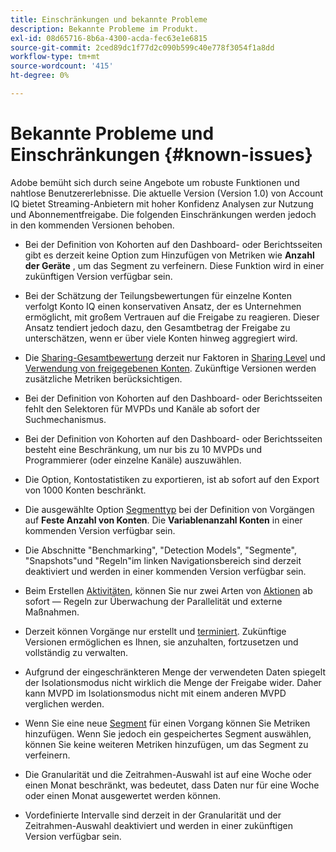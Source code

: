```yaml
---
title: Einschränkungen und bekannte Probleme
description: Bekannte Probleme im Produkt.
exl-id: 08d65716-8b6a-4300-acda-fec63e1e6815
source-git-commit: 2ced89dc1f77d2c090b599c40e778f3054f1a8dd
workflow-type: tm+mt
source-wordcount: '415'
ht-degree: 0%

---
```


# Bekannte Probleme und Einschränkungen {#known-issues}

Adobe bemüht sich durch seine Angebote um robuste Funktionen und nahtlose Benutzererlebnisse. Die aktuelle Version (Version 1.0) von Account IQ bietet Streaming-Anbietern mit hoher Konfidenz Analysen zur Nutzung und Abonnementfreigabe. Die folgenden Einschränkungen werden jedoch in den kommenden Versionen behoben.

* Bei der Definition von Kohorten auf den Dashboard- oder Berichtsseiten gibt es derzeit keine Option zum Hinzufügen von Metriken wie **Anzahl der Geräte** , um das Segment zu verfeinern. Diese Funktion wird in einer zukünftigen Version verfügbar sein.

* Bei der Schätzung der Teilungsbewertungen für einzelne Konten verfolgt Konto IQ einen konservativen Ansatz, der es Unternehmen ermöglicht, mit großem Vertrauen auf die Freigabe zu reagieren. Dieser Ansatz tendiert jedoch dazu, den Gesamtbetrag der Freigabe zu unterschätzen, wenn er über viele Konten hinweg aggregiert wird.

* Die [Sharing-Gesamtbewertung](/help/accountiq/dashboard.md#overall-sharing-score) derzeit nur Faktoren in [Sharing Level](/help/accountiq/dashboard.md#sharing-level) und [Verwendung von freigegebenen Konten](/help/accountiq/dashboard.md#usage-from-shared-accounts). Zukünftige Versionen werden zusätzliche Metriken berücksichtigen.

* Bei der Definition von Kohorten auf den Dashboard- oder Berichtsseiten fehlt den Selektoren für MVPDs und Kanäle ab sofort der Suchmechanismus.

* Bei der Definition von Kohorten auf den Dashboard- oder Berichtsseiten besteht eine Beschränkung, um nur bis zu 10 MVPDs und Programmierer (oder einzelne Kanäle) auszuwählen.

* Die Option, Kontostatistiken zu exportieren, ist ab sofort auf den Export von 1000 Konten beschränkt.

* Die ausgewählte Option [Segmenttyp](#segment-type) bei der Definition von Vorgängen auf **Feste Anzahl von Konten**. Die **Variablenanzahl Konten** in einer kommenden Version verfügbar sein.

* Die Abschnitte &quot;Benchmarking&quot;, &quot;Detection Models&quot;, &quot;Segmente&quot;, &quot;Snapshots&quot;und &quot;Regeln&quot;im linken Navigationsbereich sind derzeit deaktiviert und werden in einer kommenden Version verfügbar sein.

* Beim Erstellen [Aktivitäten](/help/accountiq/operation-affecting-user-segment.md), können Sie nur zwei Arten von [Aktionen](/help/accountiq/operation-affecting-user-segment.md) ab sofort — Regeln zur Überwachung der Parallelität und externe Maßnahmen.

* Derzeit können Vorgänge nur erstellt und [terminiert](/help/accountiq/operation-affecting-user-segment.md#action). Zukünftige Versionen ermöglichen es Ihnen, sie anzuhalten, fortzusetzen und vollständig zu verwalten.

* Aufgrund der eingeschränkteren Menge der verwendeten Daten spiegelt der Isolationsmodus nicht wirklich die Menge der Freigabe wider. Daher kann MVPD im Isolationsmodus nicht mit einem anderen MVPD verglichen werden. <!--do we need to separate out this limitation, which is from a different persona i.e. only for Programmer persona?-->

* Wenn Sie eine neue [Segment](/help/accountiq/segments-timeframe.md) für einen Vorgang können Sie Metriken hinzufügen. Wenn Sie jedoch ein gespeichertes Segment auswählen, können Sie keine weiteren Metriken hinzufügen, um das Segment zu verfeinern.

* Die Granularität und die Zeitrahmen-Auswahl ist auf eine Woche oder einen Monat beschränkt, was bedeutet, dass Daten nur für eine Woche oder einen Monat ausgewertet werden können.

* Vordefinierte Intervalle sind derzeit in der Granularität und der Zeitrahmen-Auswahl deaktiviert und werden in einer zukünftigen Version verfügbar sein.

